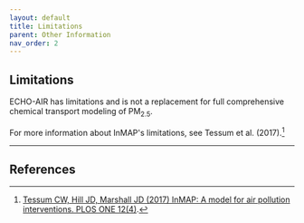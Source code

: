 ```yaml
---
layout: default
title: Limitations
parent: Other Information
nav_order: 2
---
```


## Limitations

ECHO-AIR has limitations and is not a replacement for full comprehensive chemical transport modeling of PM<sub>2.5</sub>.

For more information about InMAP's limitations, see Tessum et al. (2017).[^1]

----
## References
[^1]: [Tessum CW, Hill JD, Marshall JD (2017) InMAP: A model for air pollution interventions. PLOS ONE 12(4)](https://doi.org/10.1371/journal.pone.0176131). 

